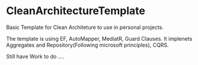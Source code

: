 # CleanArchitectureTemplate

Basic Template for Clean Architeture to use in personal projects.

The template is using EF, AutoMapper, MediatR, Guard Clauses.
It implenets Aggregates and Repository(Following microsoft principles), CQRS.

Still have Work to do ....
